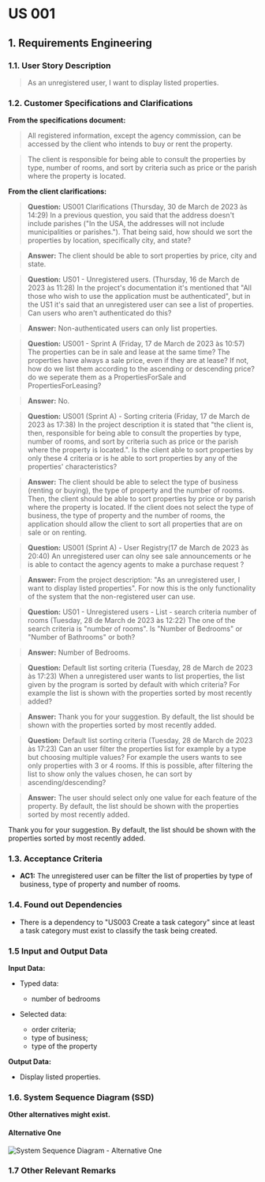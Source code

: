 # US 001 

## 1. Requirements Engineering


### 1.1. User Story Description
> As an unregistered user, I want to display listed properties.

### 1.2. Customer Specifications and Clarifications 


**From the specifications document:**

> All registered information, except the agency commission, can be accessed by the client who intends to buy or rent the property.

> The client is responsible for being able to consult the properties by type, number of rooms, and sort by criteria such as price or the parish where the property is located.



**From the client clarifications:**


> **Question:** US001 Clarifications (Thursday, 30 de March de 2023 às 14:29)
In a previous question, you said that the address doesn't include parishes ("In the USA, the addresses will not include municipalities or parishes."). That being said, how should we sort the properties by location, specifically city, and state?

> **Answer:** The client should be able to sort properties by price, city and state.



> **Question:** US01 - Unregistered users. (Thursday, 16 de March de 2023 às 11:28)
> In the project's documentation it's mentioned that "All those who wish to use the application must be authenticated", but in the US1 it's said that an unregistered user can see a list of properties. Can users who aren't authenticated do this?

> **Answer:** Non-authenticated users can only list properties.
 


> **Question:** US001 - Sprint A (Friday, 17 de March de 2023 às 10:57)
>The properties can be in sale and lease at the same time? The properties have always a sale price, even if they are at lease? If not, how do we list them according to the ascending or descending price? do we seperate them as a PropertiesForSale and PropertiesForLeasing?

> **Answer:** No.



> **Question:** US001 (Sprint A) - Sorting criteria (Friday, 17 de March de 2023 às 17:38)
>In the project description it is stated that "the client is, then, responsible for being able to consult the properties by type, number of rooms, and sort by criteria such as price or the parish where the property is located.". Is the client able to sort properties by only these 4 criteria or is he able to sort properties by any of the properties' characteristics?

> **Answer:** The client should be able to select the type of business (renting or buying), the type of property and the number of rooms. Then, the client should be able to sort properties by price or by parish where the property is located.
If the client does not select the type of business, the type of property and the number of rooms, the application should allow the client to sort all properties that are on sale or on renting.



> **Question:** US001 (Sprint A) - User Registry(17 de March de 2023 às 20:40)
>An unregistered user can olny see sale announcements or he is able to contact the agency agents to make a purchase request ?

> **Answer:** From the project description: "As an unregistered user, I want to display listed properties". For now this is the only functionality of the system that the non-registered user can use.


> **Question:** US01 - Unregistered users - List - search criteria number of rooms (Tuesday, 28 de March de 2023 às 12:22) 
> The one of the search criteria is "number of rooms". Is "Number of Bedrooms" or "Number of Bathrooms" or both?

> **Answer:** Number of Bedrooms.



> **Question:** Default list sorting criteria (Tuesday, 28 de March de 2023 às 17:23)
> When a unregistered user wants to list properties, the list given by the program is sorted by default with which criteria? For example the list is shown with the properties sorted by most recently added?

> **Answer:** Thank you for your suggestion. By default, the list should be shown with the properties sorted by most recently added.



> **Question:** Default list sorting criteria (Tuesday, 28 de March de 2023 às 17:23)
> Can an user filter the properties list for example by a type but choosing multiple values? For example the users wants to see only properties with 3 or 4 rooms. If this is possible, after filtering the list to show only the values chosen, he can sort by ascending/descending?

> **Answer:** The user should select only one value for each feature of the property. By default, the list should be shown with the properties sorted by most recently added.


Thank you for your suggestion. By default, the list should be shown with the properties sorted by most recently added.

### 1.3. Acceptance Criteria


* **AC1:** The unregistered user can be filter the list of properties by type of business, type of property and number of rooms.


### 1.4. Found out Dependencies


* There is a dependency to "US003 Create a task category" since at least a task category must exist to classify the task being created.


### 1.5 Input and Output Data


**Input Data:**

* Typed data:
	* number of bedrooms
	
* Selected data:
	* order criteria;
    * type of business;
    * type of the property


**Output Data:**

* Display listed properties.

### 1.6. System Sequence Diagram (SSD)

**Other alternatives might exist.**

#### Alternative One

![System Sequence Diagram - Alternative One](svg/us001-system-sequence-diagram-alternative-one-System_Sequence_Diagram__SSD____Alternative_One.svg)


### 1.7 Other Relevant Remarks

